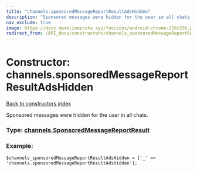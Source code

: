 ```yaml
---
title: "channels.sponsoredMessageReportResultAdsHidden"
description: "Sponsored messages were hidden for the user in all chats."
nav_exclude: true
image: https://docs.madelineproto.xyz/favicons/android-chrome-256x256.png
redirect_from: /API_docs/constructors/channels_sponsoredMessageReportResultAdsHidden.html
---
```

# Constructor: channels.sponsoredMessageReportResultAdsHidden  
[Back to constructors index](/API_docs/constructors/index.html)



Sponsored messages were hidden for the user in all chats.




### Type: [channels.SponsoredMessageReportResult](/API_docs/types/channels.SponsoredMessageReportResult.html)


### Example:

```
$channels_sponsoredMessageReportResultAdsHidden = ['_' => 'channels.sponsoredMessageReportResultAdsHidden'];
```  
